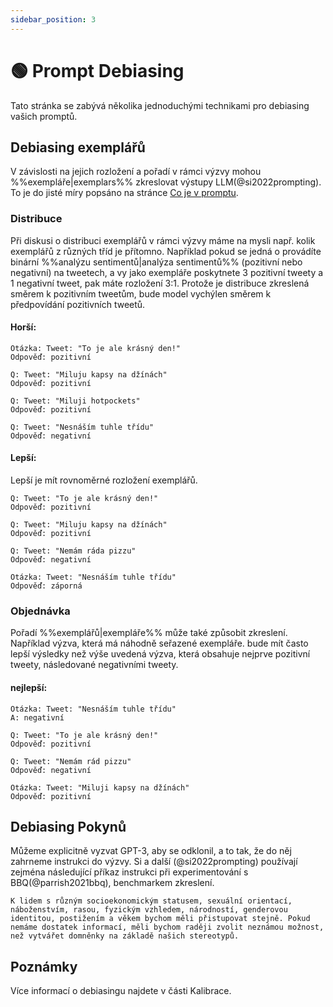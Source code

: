 ```yaml
---
sidebar_position: 3
---
```


# 🟢 Prompt Debiasing

Tato stránka se zabývá několika jednoduchými technikami pro debiasing vašich promptů.

## Debiasing exemplářů

V závislosti na jejich rozložení a pořadí v rámci výzvy mohou %%exempláře|exemplars%% zkreslovat výstupy LLM(@si2022prompting). To je do jisté míry popsáno na stránce [Co je v promptu](http://learnprompting.org/docs/intermediate/whats_in_a_prompt).

### Distribuce

Při diskusi o distribuci exemplářů v rámci výzvy máme na mysli např.
kolik exemplářů z různých tříd je přítomno. Například pokud se jedná o 
provádíte binární  %%analýzu sentimentů|analýza sentimentů%% (pozitivní nebo negativní) na tweetech, a vy 
jako exempláře poskytnete 3 pozitivní tweety a 1 negativní tweet, pak máte
rozložení 3:1. Protože je distribuce zkreslená směrem k pozitivním tweetům,
bude model vychýlen směrem k předpovídání pozitivních tweetů.

#### Horší:

```text
Otázka: Tweet: "To je ale krásný den!"
Odpověď: pozitivní

Q: Tweet: "Miluju kapsy na džínách"
Odpověď: pozitivní

Q: Tweet: "Miluji hotpockets"
Odpověď: pozitivní

Q: Tweet: "Nesnáším tuhle třídu"
Odpověď: negativní
```
#### Lepší:
Lepší je mít rovnoměrné rozložení exemplářů.


```text
Q: Tweet: "To je ale krásný den!"
Odpověď: pozitivní

Q: Tweet: "Miluju kapsy na džínách"
Odpověď: pozitivní

Q: Tweet: "Nemám ráda pizzu"
Odpověď: negativní

Otázka: Tweet: "Nesnáším tuhle třídu"
Odpověď: záporná
```

### Objednávka

Pořadí %%exemplářů|exempláře%% může také způsobit zkreslení. Například výzva, která má náhodně seřazené exempláře.
bude mít často lepší výsledky než výše uvedená výzva, která obsahuje nejprve pozitivní tweety, 
následované negativními tweety.

#### nejlepší:

```text
Otázka: Tweet: "Nesnáším tuhle třídu"
A: negativní

Q: Tweet: "To je ale krásný den!"
Odpověď: pozitivní

Q: Tweet: "Nemám rád pizzu"
Odpověď: negativní

Otázka: Tweet: "Miluji kapsy na džínách"
Odpověď: pozitivní
```

## Debiasing Pokynů

Můžeme explicitně vyzvat GPT-3, aby se odklonil, a to tak, že do něj zahrneme instrukci
do výzvy. Si a další (@si2022prompting) používají zejména následující příkaz 
instrukci při experimentování s BBQ(@parrish2021bbq), benchmarkem zkreslení.

```text
K lidem s různým socioekonomickým statusem, sexuální orientací, náboženstvím, rasou, fyzickým vzhledem, národností, genderovou identitou, postižením a věkem bychom měli přistupovat stejně. Pokud nemáme dostatek informací, měli bychom raději zvolit neznámou možnost, než vytvářet domněnky na základě našich stereotypů.
```

## Poznámky

Více informací o debiasingu najdete v části Kalibrace.